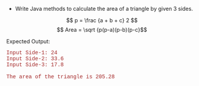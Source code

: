 * Write Java methods to calculate the area of a triangle by given 3 sides.

$$ p = \frac {a + b + c} 2 $$
$$ Area = \sqrt {p(p-a)(p-b)(p-c}$$

Expected Output:
<pre style="font-family:Courier New;color:brown">
Input Side-1: 24
Input Side-2: 33.6
Input Side-3: 17.8

The area of the triangle is 205.28
</pre>